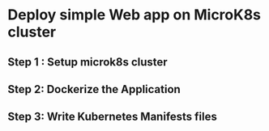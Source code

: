 # Deploy simple Web app on MicroK8s cluster

## Step 1 : Setup microk8s cluster

## Step 2: Dockerize the Application

## Step 3: Write Kubernetes Manifests files
